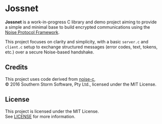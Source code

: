 # Jossnet

**Jossnet** is a work-in-progress C library and demo project aiming to provide a simple and minimal base to build encrypted communications using the [Noise Protocol Framework](http://www.noiseprotocol.org).

This project focuses on clarity and simplicity, with a basic `server.c` and `client.c` setup to exchange structured messages (error codes, text, tokens, etc.) over a secure Noise-based handshake.
## Credits

This project uses code derived from [noise-c](https://github.com/rweather/noise-c),  
© 2016 Southern Storm Software, Pty Ltd., licensed under the MIT License.

## License

This project is licensed under the MIT License.  
See [LICENSE](./LICENSE) for more information.
